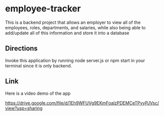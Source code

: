 # employee-tracker

This is a backend project that allows an employer to view all of the employees, roles, departments, and salaries, while also being able to add/update all of this information and store it into a database

## Directions
 Invoke this application by running node server.js or npm start in your terminal since it is only backend.

## Link
Here is a video demo of the app

https://drive.google.com/file/d/1Eh9WFUVg9EKmFoalzPDEMCeTPyyPJVsc/view?usp=sharing
